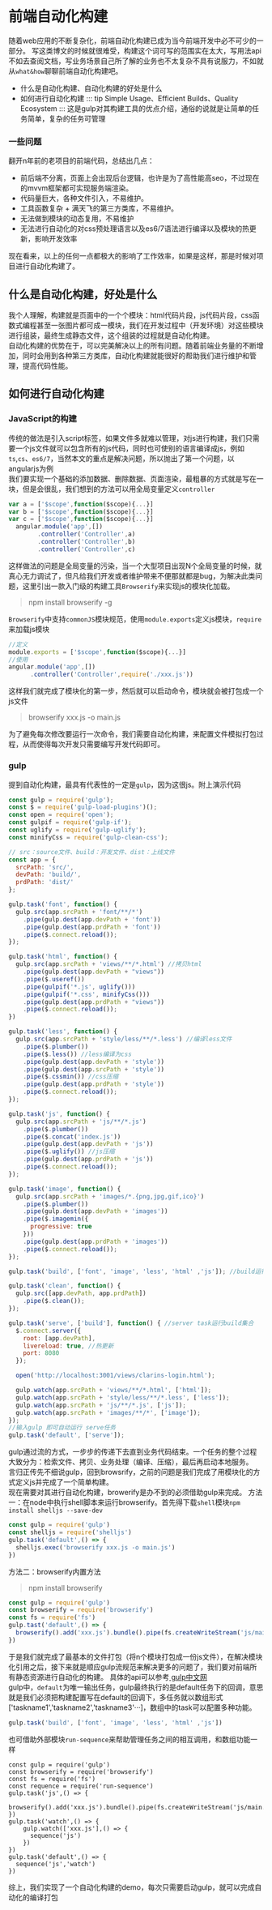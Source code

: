 # 前端自动化构建

随着web应用的不断复杂化，前端自动化构建已成为当今前端开发中必不可少的一部分。
写这类博文的时候就很难受，构建这个词可写的范围实在太大，写用法api不如去查阅文档，写业务场景自己所了解的业务也不太复杂不具有说服力，不如就从`what&how`聊聊前端自动化构建吧。
* 什么是自动化构建、自动化构建的好处是什么
* 如何进行自动化构建
::: tip
  Simple Usage、Efficient Builds、Quality Ecosystem
:::
这是gulp对其构建工具的优点介绍，通俗的说就是让简单的任务简单，复杂的任务可管理

<!-- ## 简单的任务简单
这里拿gulp作为一个例子，gulp能帮助我们实现最基本的分离开发版本和生产版本，前端代码文件的拷贝编译压缩迁移，模块热更新，启动本地服务等等。比如编译`sass`，编译`es6/7`，js文件的uglify等等。最简单基础的也是需要人工操作的很多东西都可以使用gulp此类构建工具进行构建打包，至于gulp到底是什么，能解决什么，如何使用这些下文会进行详细的介绍。

## 复杂的任务可管理
这是gulp最大的优点，意味着浮夸的说假使一个web多页应用有100张页面，页面中需要引用100个js和css，复杂的业务代码一次次的更迭之后变得难以维护，自动化构建能够完美解决复杂业务逻辑。例如一个页面n个区域，我们可以设计以html代码片段或者脚本或是样式甚至是图片作为模块，然后进行多次复用而并不用担心是否会变量或是面对复杂的一匹的函数嵌套后期无法维护，我们只需要搭建一个自动化构建的轮子。 -->

### 一些问题
翻开n年前的老项目的前端代码，总结出几点：
* 前后端不分离，页面上会出现后台逻辑，也许是为了高性能高seo，不过现在的mvvm框架都可实现服务端渲染。
* 代码量巨大，各种文件引入，不易维护。
* 工具函数复杂 + 满天飞的第三方类库，不易维护。
* 无法做到模块的动态复用，不易维护
* 无法进行自动化的对css预处理语言以及es6/7语法进行编译以及模块的热更新，影响开发效率

现在看来，以上的任何一点都极大的影响了工作效率，如果是这样，那是时候对项目进行自动化构建了。

## 什么是自动化构建，好处是什么
我个人理解，构建就是页面中的一个个模块：html代码片段，js代码片段，css函数式编程甚至一张图片都可成一模块，我们在开发过程中（开发环境）对这些模块进行组装，最终生成静态文件，这个组装的过程就是自动化构建。<br>
自动化构建的优势在于，可以完美解决以上的所有问题。随着前端业务量的不断增加，同时会用到各种第三方类库，自动化构建就能很好的帮助我们进行维护和管理，提高代码性能。

## 如何进行自动化构建
<!-- 这里先介绍一款入门级的构建工具`browsify` -->
### JavaScript的构建
传统的做法是引入script标签，如果文件多就难以管理，对js进行构建，我们只需要一个js文件就可以包含所有的js代码，同时也可使别的语言编译成js，例如`ts`,`cs`、`es6/7`，当然本文的重点是解决问题，所以抛出了第一个问题，以angularjs为例<br>
我们要实现一个基础的添加数据、删除数据、页面渲染，最粗暴的方式就是写在一块，但是会很乱，我们想到的方法可以用全局变量定义`controller`
```js
var a = ['$scope',function($scope){...}]
var b = ['$scope',function($scope){...}]
var c = ['$scope',function($scope){...}]
  angular.module('app',[])
        .controller('Controller',a)
        .controller('Controller',b)
        .controller('Controller',c)
```
这样做法的问题是全局变量的污染，当一个大型项目出现N个全局变量的时候，就真心无力调试了，但凡给我们开发或者维护带来不便那就都是bug，为解决此类问题，这里引出一款入门级的构建工具`Browserify`来实现js的模块化加载。

>npm install browserify -g

`Browserify`中支持`commonJS`模块规范，使用`module.exports`定义js模块，`require`来加载js模块
```js
//定义
module.exports = ['$scope',function($scope){...}]
//使用
angular.module('app',[])
      .controller('Controller',require('./xxx.js'))
```
这样我们就完成了模块化的第一步，然后就可以启动命令，模块就会被打包成一个js文件
>browserify xxx.js -o main.js

为了避免每次修改要运行一次命令，我们需要自动化构建，来配置文件模拟打包过程，从而使得每次开发只需要编写开发代码即可。

### gulp
提到自动化构建，最具有代表性的一定是`gulp`，因为这很js。附上演示代码
```js
const gulp = require('gulp');
const $ = require('gulp-load-plugins')();
const open = require('open');
const gulpif = require('gulp-if');
const uglify = require('gulp-uglify');
const minifyCss = require('gulp-clean-css');

// src：source文件、build：开发文件、dist：上线文件
const app = {
  srcPath: 'src/',
  devPath: 'build/',
  prdPath: 'dist/'
};

gulp.task('font', function() {
  gulp.src(app.srcPath + 'font/**/*')
    .pipe(gulp.dest(app.devPath + 'font'))
    .pipe(gulp.dest(app.prdPath + 'font'))
    .pipe($.connect.reload());
});

gulp.task('html', function() {
  gulp.src(app.srcPath + 'views/**/*.html') //拷贝html
    .pipe(gulp.dest(app.devPath + "views"))
    .pipe($.useref())
    .pipe(gulpif('*.js', uglify()))
    .pipe(gulpif('*.css', minifyCss()))
    .pipe(gulp.dest(app.prdPath + "views"))
    .pipe($.connect.reload());
})

gulp.task('less', function() {
  gulp.src(app.srcPath + 'style/less/**/*.less') //编译less文件
    .pipe($.plumber())
    .pipe($.less()) //less编译为css
    .pipe(gulp.dest(app.devPath + 'style'))
    .pipe(gulp.dest(app.srcPath + 'style'))
    .pipe($.cssmin()) //css压缩
    .pipe(gulp.dest(app.prdPath + 'style'))
    .pipe($.connect.reload());
});

gulp.task('js', function() {
  gulp.src(app.srcPath + 'js/**/*.js')
    .pipe($.plumber())
    .pipe($.concat('index.js'))
    .pipe(gulp.dest(app.devPath + 'js'))
    .pipe($.uglify()) //js压缩
    .pipe(gulp.dest(app.prdPath + 'js'))
    .pipe($.connect.reload());
});

gulp.task('image', function() {
  gulp.src(app.srcPath + 'images/*.{png,jpg,gif,ico}')
    .pipe($.plumber())
    .pipe(gulp.dest(app.devPath + 'images'))
    .pipe($.imagemin({
      progressive: true
    }))
    .pipe(gulp.dest(app.prdPath + 'images'))
    .pipe($.connect.reload());
});

gulp.task('build', ['font', 'image', 'less', 'html' ,'js']); //build运行全部

gulp.task('clean', function() {
  gulp.src([app.devPath, app.prdPath])
    .pipe($.clean());
});

gulp.task('serve', ['build'], function() { //server task运行build集合
  $.connect.server({
    root: [app.devPath],
    livereload: true, //热更新
    port: 8080
  });

  open('http://localhost:3001/views/clarins-login.html');

  gulp.watch(app.srcPath + 'views/**/*.html', ['html']);
  gulp.watch(app.srcPath + 'style/less/**/*.less', ['less']);
  gulp.watch(app.srcPath + 'js/**/*.js', ['js']);
  gulp.watch(app.srcPath + 'images/**/*', ['image']);
});
//输入gulp 即可自动运行 serve任务
gulp.task('default', ['serve']);
```
gulp通过流的方式，一步步的传递下去直到业务代码结束。一个任务的整个过程大致分为：检索文件、拷贝、业务处理（编译、压缩），最后再启动本地服务。<br>
言归正传先不细说gulp，回到browsrify，之前的问题是我们完成了用模块化的方式定义js并完成了一个简单构建。<br>
现在需要对其进行自动化构建，browerify是办不到的必须借助gulp来完成。
方法一：在node中执行shell脚本来运行browserify。首先得下载`shell`模块`npm install shelljs --save-dev`
```js
const gulp = require('gulp')
const shelljs = require('shelljs')
gulp.task('default',() => {
  shelljs.exec('browserify xxx.js -o main.js')
})
```
方法二：browserify内置方法
>npm install browserify

```js
const gulp = require('gulp')
const browserify = require('browserify')
const fs = require('fs')
gulp.tast('default',() => {
  browserify().add('xxx.js').bundle().pipe(fs.createWriteStream('js/main.js'))
})
```
于是我们就完成了最基本的文件打包（将n个模块打包成一份js文件），在解决模块化引用之后，接下来就是顺应gulp流规范来解决更多的问题了，我们要对前端所有静态资源进行自动化的构建。
具体的api可以参考[ gulp中文网 ](https://www.gulpjs.com.cn/docs/api/) <br>
gulp中，`default`为唯一输出任务，gulp最终执行的是default任务下的回调，意思就是我们必须把构建配置写在default的回调下，多任务就以数组形式['taskname1','taskname2','taskname3'···]，数组中的task可以配置多种功能。
```js
gulp.task('build', ['font', 'image', 'less', 'html' ,'js'])
```
也可借助外部模块`run-sequence`来帮助管理任务之间的相互调用，和数组功能一样
``` js{4,10,14}
const gulp = require('gulp')
const browserify = require('browserify')
const fs = require('fs')
const requence = require('run-sequence')
gulp.task('js',() => {
  browserify().add('xxx.js').bundle().pipe(fs.createWriteStream('js/main.js'))
})
gulp.task('watch',() => {
    gulp.watch(['xxx.js'],() => {
      sequence('js')
    })
})
gulp.task('default',() => {
  sequence('js','watch')
})
```
综上，我们实现了一个自动化构建的demo，每次只需要启动gulp，就可以完成自动化的编译打包
